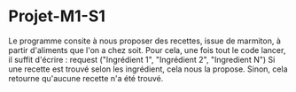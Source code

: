 # Projet-M1-S1

Le programme consite à nous proposer des recettes, issue de marmiton, à partir d'aliments que l'on a chez soit. 
Pour cela, une fois tout le code lancer, il suffit d'écrire : request ("Ingrédient 1", "Ingrédient 2", "Ingredient N")
Si une recette est trouvé selon les ingrédient, cela nous la propose. Sinon, cela retourne qu'aucune recette n'a été trouvé. 

